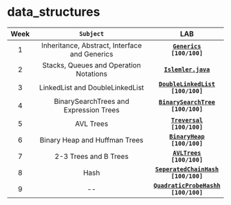 # data_structures

| Week | **`Subject`** | LAB |
|:----:|:-------:|:-----:|
|1|Inheritance, Abstract, Interface and Generics|[**`Generics`**](./kemalege/data_structures/blob/main/data/lab/week_1/Araba.java)<br>**`[100/100]`** |
|2|Stacks, Queues and Operation Notations|[**`Islemler.java`**]()|
|3|LinkedList and DoubleLinkedList|[**`DoubleLinkedList`**]()<br>**`[100/100]`** |
|4|BinarySearchTrees and Expression Trees|[**`BinarySearchTree`**]()<br>**`[100/100]`**|
|5|AVL Trees|[**`Treversal`**]()<br>**`[100/100]`** |[**`ExpressionTree`**]()<br>**`[100/100]`**|
|6|Binary Heap and Huffman Trees|[**`BinaryHeap`**]()<br>**`[100/100]`** |
|7|2-3 Trees and B Trees| [**`AVLTrees`**]()<br>**`[100/100]`** |
|8|Hash| [**`SeperatedChainHash`**]()<br>**`[100/100]`** |
|9| -- | [**`QuadraticProbeHashh`**]()<br>**`[100/100]`** |


